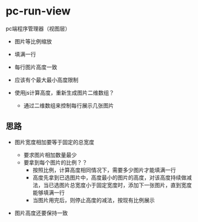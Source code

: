 # pc-run-view
pc端程序管理器（视图层）

- 图片等比例缩放
- 填满一行
- 每行图片高度一致

- 应该有个最大最小高度限制
- 使用js计算高度，重新生成图片二维数组？
    - 通过二维数组来控制每行展示几张图片
    

## 思路
- 图片宽度相加要等于固定的总宽度
    - 要求图片相加数量最少
    - 要拿到每个图片的比例？？
        - 按照比例，计算高度相同情况下，需要多少图片才能填满一行
        - 高度先拿到已选图片中，高度最小的图片的高度，对该高度持续做减法，当已选图片总宽度小于固定宽度时，添加下一张图片，直到宽度能够填满一行
        - 当图片用完后，则停止高度的减法，按现有比例展示
        
- 图片高度还要保持一致


